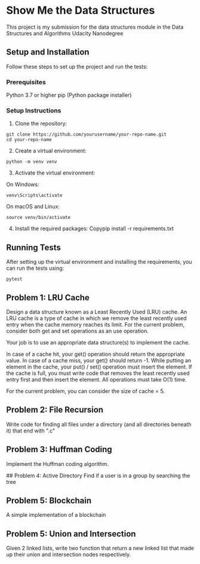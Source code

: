 # Show Me the Data Structures

This project is my submission for the data structures module in the Data Structures and Algorithms Udacity Nanodegree


## Setup and Installation
Follow these steps to set up the project and run the tests:

### Prerequisites

Python 3.7 or higher
pip (Python package installer)

### Setup Instructions

1. Clone the repository:

```
git clone https://github.com/yourusername/your-repo-name.git
cd your-repo-name
```

2. Create a virtual environment:
```
python -m venv venv
```

3. Activate the virtual environment:

On Windows:
```
venv\Scripts\activate
```

On macOS and Linux:
```
source venv/bin/activate
```

4. Install the required packages:
Copypip install -r requirements.txt


## Running Tests
After setting up the virtual environment and installing the requirements, you can run the tests using:
```
pytest
```


## Problem 1: LRU Cache
Design a data structure known as a Least Recently Used (LRU) cache. An LRU cache is a type of cache in which we remove the least recently used entry when the cache memory reaches its limit. For the current problem, consider both get and set operations as an use operation.

Your job is to use an appropriate data structure(s) to implement the cache.

In case of a cache hit, your get() operation should return the appropriate value.
In case of a cache miss, your get() should return -1.
While putting an element in the cache, your put() / set() operation must insert the element. If the cache is full, you must write code that removes the least recently used entry first and then insert the element.
All operations must take O(1) time.

For the current problem, you can consider the size of cache = 5.

## Problem 2: File Recursion
Write code for finding all files under a directory (and all directories beneath it) that end with ".c"

## Problem 3: Huffman Coding
Implement the Huffman coding algorithm.

## Problem 4:  Active Directory
Find if a user is in a group by searching the tree

## Problem 5: Blockchain
A simple implementation of a blockchain


## Problem 5: Union and Intersection
Given 2 linked lists, write two function that return a new linked list that made up their union and intersection nodes respectively.